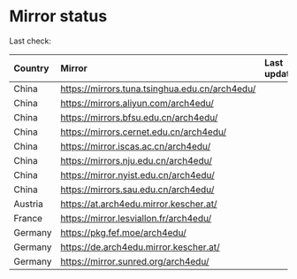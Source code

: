 <script src="./time.js"></script>
# Mirror status
Last check: <script type="text/javascript">localize(1719664521.464267);</script>

|Country|Mirror|Last update|
|:------|:-----|:----------|
|China|https://mirrors.tuna.tsinghua.edu.cn/arch4edu/|<script type="text/javascript">localize(1719642856);</script>|
|China|https://mirrors.aliyun.com/arch4edu/|<script type="text/javascript">localize(1719642856);</script>|
|China|https://mirrors.bfsu.edu.cn/arch4edu/|<script type="text/javascript">localize(1719642856);</script>|
|China|https://mirrors.cernet.edu.cn/arch4edu/|<script type="text/javascript">localize(1719642856);</script>|
|China|https://mirror.iscas.ac.cn/arch4edu/|<script type="text/javascript">localize(1719642856);</script>|
|China|https://mirrors.nju.edu.cn/arch4edu/|<script type="text/javascript">localize(1719599727);</script>|
|China|https://mirror.nyist.edu.cn/arch4edu/|<script type="text/javascript">localize(1719599727);</script>|
|China|https://mirrors.sau.edu.cn/arch4edu/|<script type="text/javascript">localize(1719642856);</script>|
|Austria|https://at.arch4edu.mirror.kescher.at/|<script type="text/javascript">localize(1719642856);</script>|
|France|https://mirror.lesviallon.fr/arch4edu/|<script type="text/javascript">localize(1719642856);</script>|
|Germany|https://pkg.fef.moe/arch4edu/|<script type="text/javascript">localize(1719642856);</script>|
|Germany|https://de.arch4edu.mirror.kescher.at/|<script type="text/javascript">localize(1719642856);</script>|
|Germany|https://mirror.sunred.org/arch4edu/|<script type="text/javascript">localize(1719642856);</script>|

<script src="./tablefilter/tablefilter.js"></script>
<script src="./table.js"></script>